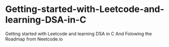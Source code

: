 # Getting-started-with-Leetcode-and-learning-DSA-in-C
Getting started with Leetcode and learning DSA in C
And Folowing the Roadmap from Neetcode.io
